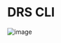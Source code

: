 # DRS CLI

![image](https://github.com/user-attachments/assets/9b076306-2eff-44c1-9242-5f9206179c59)

